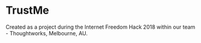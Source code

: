 # TrustMe
Created as a project during the Internet Freedom Hack 2018 within our team - Thoughtworks, Melbourne, AU.
